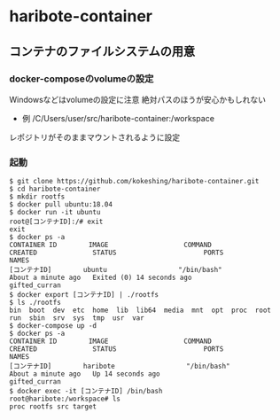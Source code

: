 # haribote-container

## コンテナのファイルシステムの用意

### docker-composeのvolumeの設定

Windowsなどはvolumeの設定に注意 絶対パスのほうが安心かもしれない

- 例
    /C/Users/user/src/haribote-container:/workspace

レポジトリがそのままマウントされるように設定

### 起動

```
$ git clone https://github.com/kokeshing/haribote-container.git
$ cd haribote-container
$ mkdir rootfs
$ docker pull ubuntu:18.04
$ docker run -it ubuntu
root@[コンテナID]:/# exit
exit
$ docker ps -a
CONTAINER ID        IMAGE                   COMMAND                  CREATED              STATUS                      PORTS               NAMES
[コンテナID]        ubuntu                  "/bin/bash"              About a minute ago   Exited (0) 14 seconds ago                       gifted_curran
$ docker export [コンテナID] | ./rootfs
$ ls ./rootfs
bin  boot  dev  etc  home  lib  lib64  media  mnt  opt  proc  root  run  sbin  srv  sys  tmp  usr  var
$ docker-compose up -d
$ docker ps -a
CONTAINER ID        IMAGE                   COMMAND                  CREATED              STATUS                      PORTS               NAMES
[コンテナID]        haribote                  "/bin/bash"              About a minute ago   Up 14 seconds ago                       gifted_curran
$ docker exec -it [コンテナID] /bin/bash
root@haribote:/workspace# ls
proc rootfs src target
```

